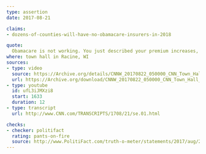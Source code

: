 ```yaml
---
type: assertion
date: 2017-08-21

claims:
- dozens-of-counties-will-have-no-obamacare-insurers-in-2018

quote:
  Obamacare is not working. You just described your premium increases, your deductible increases. A third of the counties in Wisconsin are down to one insurer right here. We've got dozens of counties around America that have zero insurers left.
where: town hall in Racine, WI
sources:
- type: video
  source: https://Archive.org/details/CNNW_20170822_050000_CNN_Town_Hall_House_Speaker_Paul_Ryan/start/3612/end/3624
  url: https://Archive.org/download/CNNW_20170822_050000_CNN_Town_Hall_House_Speaker_Paul_Ryan/CNNW_20170822_050000_CNN_Town_Hall_House_Speaker_Paul_Ryan.mp4?t=3612/3624&exact=1&ignore=x.mp4
- type: youtube
  id: ufL3iJMXzi8
  start: 1633
  duration: 12
- type: transcript
  url: http://www.CNN.com/TRANSCRIPTS/1708/21/se.01.html

checks:
- checker: politifact
  rating: pants-on-fire
  source: http://www.PolitiFact.com/truth-o-meter/statements/2017/aug/24/paul-ryan/ryan-way-obamacare-county-insurance-stat-cnn-town-/
---
```

